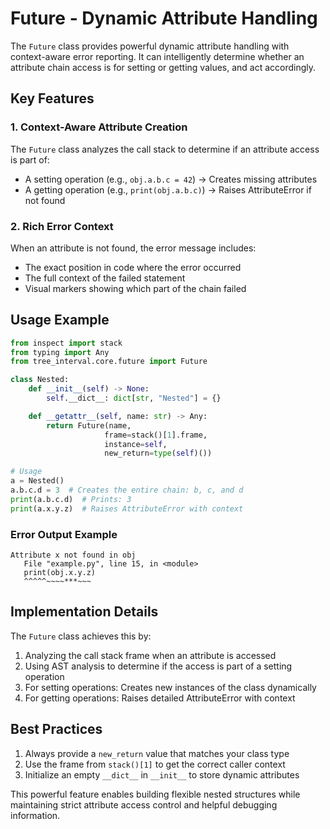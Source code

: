 
# Future - Dynamic Attribute Handling

The `Future` class provides powerful dynamic attribute handling with context-aware error reporting. It can intelligently determine whether an attribute chain access is for setting or getting values, and act accordingly.

## Key Features

### 1. Context-Aware Attribute Creation
The `Future` class analyzes the call stack to determine if an attribute access is part of:
- A setting operation (e.g., `obj.a.b.c = 42`) → Creates missing attributes
- A getting operation (e.g., `print(obj.a.b.c)`) → Raises AttributeError if not found

### 2. Rich Error Context
When an attribute is not found, the error message includes:
- The exact position in code where the error occurred
- The full context of the failed statement
- Visual markers showing which part of the chain failed

## Usage Example

```python
from inspect import stack
from typing import Any
from tree_interval.core.future import Future

class Nested:
    def __init__(self) -> None:
        self.__dict__: dict[str, "Nested"] = {}

    def __getattr__(self, name: str) -> Any:
        return Future(name,
                     frame=stack()[1].frame,
                     instance=self,
                     new_return=type(self)())

# Usage
a = Nested()
a.b.c.d = 3  # Creates the entire chain: b, c, and d
print(a.b.c.d)  # Prints: 3
print(a.x.y.z)  # Raises AttributeError with context
```

### Error Output Example
```
Attribute x not found in obj
   File "example.py", line 15, in <module>
   print(obj.x.y.z)
   ^^^^^~~~~***~~~
```

## Implementation Details

The `Future` class achieves this by:
1. Analyzing the call stack frame when an attribute is accessed
2. Using AST analysis to determine if the access is part of a setting operation
3. For setting operations: Creates new instances of the class dynamically
4. For getting operations: Raises detailed AttributeError with context

## Best Practices

1. Always provide a `new_return` value that matches your class type
2. Use the frame from `stack()[1]` to get the correct caller context
3. Initialize an empty `__dict__` in `__init__` to store dynamic attributes

This powerful feature enables building flexible nested structures while maintaining strict attribute access control and helpful debugging information.
